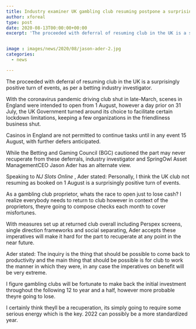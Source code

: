 ```yaml
---
title: Industry examiner UK gambling club resuming postpone a surprisingly positive turn of events
author: xforeal 
type: post
date: 2020-08-13T00:00:00+00:00
excerpt: 'The proceeded with deferral of resuming club in the UK is a surprisingly beneficial turn of events, as per a betting industry analyst '


image : images/news/2020/08/jason-ader-2.jpg
categories:
  - news

---
```

The proceeded with deferral of resuming club in the UK is a surprisingly positive turn of events, as per a betting industry investigator. 

With the coronavirus pandemic driving club shut in late-March, scenes in England were intended to open from 1 August, however a day prior on 31 July, the UK Government turned around its choice to facilitate certain lockdown limitations, keeping a few organizations in the friendliness business shut. 

Casinos in England are not permitted to continue tasks until in any event 15 August, with further defers anticipated. 

While the Betting and Gaming Council (BGC) cautioned the part may never recuperate from these deferrals, industry investigator and SpringOwl Asset ManagementCEO Jason Ader has an alternate view. 

Speaking to _NJ Slots Online_ , Ader stated: Personally, I think the UK club not resuming as booked on 1 August is a surprisingly positive turn of events. 

As a gambling club proprietor, whats the race to open just to lose cash? I realize everybody needs to return to club however in context of the proprietors, theyre going to compose checks each month to cover misfortunes. 

With measures set up at returned club overall including Perspex screens, single direction frameworks and social separating, Ader accepts these imperatives will make it hard for the part to recuperate at any point in the near future. 

Ader stated: The inquiry is the thing that should be possible to come back to productivity and the main thing that should be possible is for club to work the manner in which they were, in any case the imperatives on benefit will be very extreme. 

I figure gambling clubs will be fortunate to make back the initial investment throughout the following 12 to year and a half, however more probable theyre going to lose. 

I certainly think theyll be a recuperation, its simply going to require some serious energy which is the key. 2022 can possibly be a more standardized year.